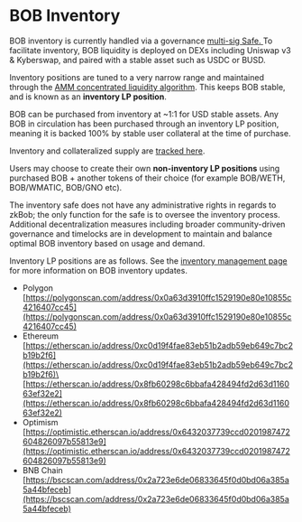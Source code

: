 # BOB Inventory

BOB inventory is currently handled via a governance [multi-sig Safe. ](https://gnosis-safe.io/app/matic:0xd4a3D9Ca00fa1fD8833D560F9217458E61c446d8/home)To facilitate inventory, BOB liquidity is deployed on DEXs including Uniswap v3 & Kyberswap, and paired with a stable asset such as USDC or BUSD. &#x20;

Inventory positions are tuned to a very narrow range and maintained through the [AMM concentrated liquidity algorithm](https://docs.uniswap.org/concepts/protocol/concentrated-liquidity). This keeps BOB stable, and is known as an **inventory LP position**.

BOB can be purchased from inventory at \~1:1 for USD stable assets. Any BOB in circulation has been purchased through an inventory LP position, meaning it is backed 100% by stable user collateral at the time of purchase.

Inventory and collateralized supply are [tracked here](https://dune.com/maxaleks/bob-stable-token).

Users may choose to create their own **non-inventory LP positions** using purchased BOB + another tokens of their choice (for example BOB/WETH, BOB/WMATIC, BOB/GNO etc).&#x20;

The inventory safe does not have any administrative rights in regards to zkBob; the only function for the safe is to oversee the inventory process. Additional decentralization measures including broader community-driven governance and timelocks are in development to maintain and balance optimal BOB inventory based on usage and demand.

Inventory LP positions are as follows. See the [inventory management page ](inventory-management.md)for more information on BOB inventory updates.&#x20;

* Polygon [https://polygonscan.com/address/0x0a63d3910ffc1529190e80e10855c4216407cc45](https://polygonscan.com/address/0x0a63d3910ffc1529190e80e10855c4216407cc45)
* Ethereum\
  [https://etherscan.io/address/0xc0d19f4fae83eb51b2adb59eb649c7bc2b19b2f6](https://etherscan.io/address/0xc0d19f4fae83eb51b2adb59eb649c7bc2b19b2f6)\
  [https://etherscan.io/address/0x8fb60298c6bbafa428494fd2d63d116063ef32e2](https://etherscan.io/address/0x8fb60298c6bbafa428494fd2d63d116063ef32e2)
* Optimism\
  [https://optimistic.etherscan.io/address/0x6432037739ccd0201987472604826097b55813e9](https://optimistic.etherscan.io/address/0x6432037739ccd0201987472604826097b55813e9)
* BNB Chain\
  [https://bscscan.com/address/0x2a723e6de06833645f0d0bd06a385a5a44bfeceb](https://bscscan.com/address/0x2a723e6de06833645f0d0bd06a385a5a44bfeceb)

###


